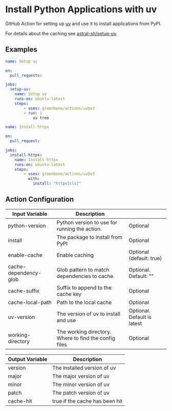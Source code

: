 # Install Python Applications with uv

GitHub Action for setting up [uv](https://docs.astral.sh/uv) and use it to
install applications from PyPI.

For details about the caching see [astral-sh/setup-uv](https://github.com/astral-sh/setup-uv?tab=readme-ov-file).

## Examples

```yml
name: Setup uv

on:
  pull_requests:

jobs:
  setup-uv:
    name: Setup uv
    runs-on: ubuntu-latest
    steps:
        - uses: greenbone/actions/uv@v3
        - run: |
            uv tree
```

```yml
name: Install httpx

on:
  pull_request:

jobs:
  install-httpx:
    name: Install httpx
    runs-on: ubuntu-latest
    steps:
        - uses: greenbone/actions/uv@v3
          with:
            install: "httpx[cli]"
```

## Action Configuration

| Input Variable        | Description                                           |                             |
| --------------------- | ----------------------------------------------------- | --------------------------- |
| python-version        | Python version to use for running the action.         | Optional                    |
| install               | The package to install from PyPI                      | Optional                    |
| enable-cache          | Enable caching                                        | Optional (default: true)    |
| cache-dependency-glob | Glob pattern to match dependencies to cache.          | Optional. Default: ""       |
| cache-suffix          | Suffix to append to the cache key                     | Optional                    |
| cache-local-path      | Path to the local cache                               | Optional                    |
| uv-version            | The version of uv to install and use                  | Optional. Default is latest |
| working-directory     | The working directory. Where to find the config files | Optional                    |

| Output Variable | Description                    |
| --------------- | ------------------------------ |
| version         | The installed version of uv    |
| major           | The major version of uv        |
| minor           | The minor version of uv        |
| patch           | The patch version of uv        |
| cache-hit       | true if the cache has been hit |
